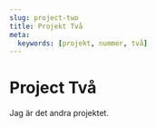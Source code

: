 ```yaml
---
slug: project-two
title: Projekt Två
meta:
  keywords: [projekt, nummer, två]
---
```


# Project Två

Jag är det andra projektet.
